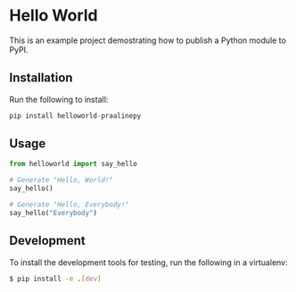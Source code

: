 # Hello World

This is an example project demostrating how to publish a Python module to PyPI.

## Installation

Run the following to install:

```python
pip install helloworld-praalinepy
```

## Usage

```python
from helloworld import say_hello

# Generate "Hello, World!"
say_hello()

# Generate "Hello, Everybody!"
say_hello("Everybody")
```

## Development

To install the development tools for testing, run the following in a virtualenv:

```bash
$ pip install -e .[dev]
```
